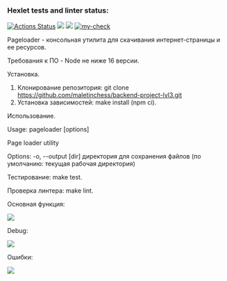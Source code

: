 ### Hexlet tests and linter status:
[![Actions Status](https://github.com/maletinchess/backend-project-lvl3/workflows/hexlet-check/badge.svg)](https://github.com/maletinchess/backend-project-lvl3/actions) <a href="https://codeclimate.com/github/maletinchess/backend-project-lvl3/maintainability"><img src="https://api.codeclimate.com/v1/badges/ee5bed22031812444266/maintainability" /></a> <a href="https://codeclimate.com/github/maletinchess/backend-project-lvl3/test_coverage"><img src="https://api.codeclimate.com/v1/badges/ee5bed22031812444266/test_coverage" /></a> [![my-check](https://github.com/maletinchess/backend-project-lvl3/actions/workflows/my-check.yml/badge.svg)](https://github.com/maletinchess/backend-project-lvl3/actions/workflows/my-check.yml)

Pageloader - консольная утилита для скачивания интернет-страницы и ее ресурсов.

Требования к ПО - Node не ниже 16 версии.

Установка.

1. Клонирование репозитория: git clone https://github.com/maletinchess/backend-project-lvl3.git
2. Установка зависимостей: make install (npm ci).

Использование.

Usage: pageloader [options] <url>

Page loader utility

Options:
  -o, --output [dir]  директория для сохранения файлов (по умолчанию: текущая рабочая директория)
  
 Тестирование: make test.
 
 Проверка линтера: make lint.
 

Основная функция:

<a href="https://asciinema.org/a/0wNIpljslINY5fo8Mc5UM3c2v?speed=3" target="_blank"><img src="https://asciinema.org/a/0wNIpljslINY5fo8Mc5UM3c2v.svg" /></a>

Debug:

<a href="https://asciinema.org/a/8p4tRuN1cSvMApAXKw3S0vHit?speed=3" target="_blank"><img src="https://asciinema.org/a/8p4tRuN1cSvMApAXKw3S0vHit.svg" /></a>

Ошибки:

<a href="https://asciinema.org/a/slgFlO6XXl3uZWsqxlJdo0VFm?speed=3" target="_blank"><img src="https://asciinema.org/a/slgFlO6XXl3uZWsqxlJdo0VFm.svg" /></a>

